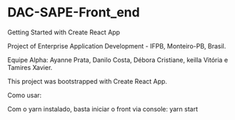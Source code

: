 # DAC-SAPE-Front_end

Getting Started with Create React App

Project of Enterprise Application Development - IFPB, Monteiro-PB, Brasil.

Equipe Alpha: Ayanne Prata, Danilo Costa, Débora Cristiane, keilla Vitória e Tamires Xavier.

This project was bootstrapped with Create React App.

Como usar:

Com o yarn instalado, basta iniciar o front via console: yarn start
